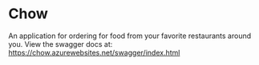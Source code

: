 # Chow
An application for ordering for food from your favorite restaurants around you.
View the swagger docs at: https://chow.azurewebsites.net/swagger/index.html
